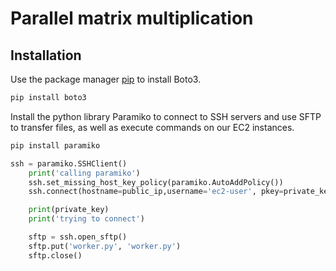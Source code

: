 # Parallel matrix multiplication



## Installation

Use the package manager [pip](https://pip.pypa.io/en/stable/) to install Boto3.

```bash
pip install boto3
```
Install the python library Paramiko to connect to SSH servers and use SFTP to transfer files, as well as execute commands on our EC2 instances. 
```bash
pip install paramiko
```
```python
ssh = paramiko.SSHClient() 
    print('calling paramiko')
    ssh.set_missing_host_key_policy(paramiko.AutoAddPolicy()) 
    ssh.connect(hostname=public_ip,username='ec2-user', pkey=private_key)

    print(private_key)
    print('trying to connect')

    sftp = ssh.open_sftp()
    sftp.put('worker.py', 'worker.py')
    sftp.close()
```

